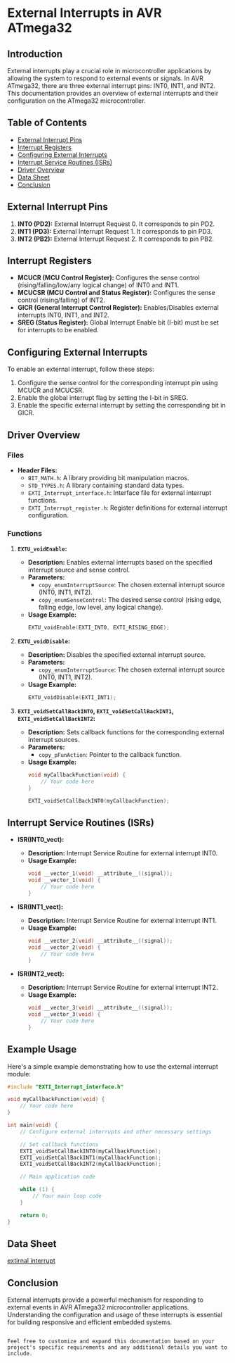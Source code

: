 
# External Interrupts in AVR ATmega32

## Introduction

External interrupts play a crucial role in microcontroller applications by allowing the system to respond to external events or signals. In AVR ATmega32, there are three external interrupt pins: INT0, INT1, and INT2. This documentation provides an overview of external interrupts and their configuration on the ATmega32 microcontroller.

## Table of Contents

- [External Interrupt Pins](#external-interrupt-pins)
- [Interrupt Registers](#interrupt-registers)
- [Configuring External Interrupts](#configuring-external-interrupts)
- [Interrupt Service Routines (ISRs)](#interrupt-service-routines-isrs)
- [Driver Overview](#driver-overview)
- [Data Sheet](data-sheet)
- [Conclusion](#conclusion)

## External Interrupt Pins

1. **INT0 (PD2):** External Interrupt Request 0. It corresponds to pin PD2.
2. **INT1 (PD3):** External Interrupt Request 1. It corresponds to pin PD3.
3. **INT2 (PB2):** External Interrupt Request 2. It corresponds to pin PB2.

## Interrupt Registers

- **MCUCR (MCU Control Register):** Configures the sense control (rising/falling/low/any logical change) of INT0 and INT1.
- **MCUCSR (MCU Control and Status Register):** Configures the sense control (rising/falling) of INT2.
- **GICR (General Interrupt Control Register):** Enables/Disables external interrupts INT0, INT1, and INT2.
- **SREG (Status Register):** Global Interrupt Enable bit (I-bit) must be set for interrupts to be enabled.

## Configuring External Interrupts

To enable an external interrupt, follow these steps:

1. Configure the sense control for the corresponding interrupt pin using MCUCR and MCUCSR.
2. Enable the global interrupt flag by setting the I-bit in SREG.
3. Enable the specific external interrupt by setting the corresponding bit in GICR.


## Driver Overview

### Files

- **Header Files:**
  - `BIT_MATH.h`: A library providing bit manipulation macros.
  - `STD_TYPES.h`: A library containing standard data types.
  - `EXTI_Interrupt_interface.h`: Interface file for external interrupt functions.
  - `EXTI_Interrupt_register.h`: Register definitions for external interrupt configuration.

### Functions

1. **`EXTU_voidEnable`:**
   - **Description:** Enables external interrupts based on the specified interrupt source and sense control.
   - **Parameters:**
     - `copy_enumInterruptSource`: The chosen external interrupt source (INT0, INT1, INT2).
     - `copy_enumSenseControl`: The desired sense control (rising edge, falling edge, low level, any logical change).
   - **Usage Example:**
     ```c
     EXTU_voidEnable(EXTI_INT0, EXTI_RISING_EDGE);
     ```

2. **`EXTU_voidDisable`:**
   - **Description:** Disables the specified external interrupt source.
   - **Parameters:**
     - `copy_enumInterruptSource`: The chosen external interrupt source (INT0, INT1, INT2).
   - **Usage Example:**
     ```c
     EXTU_voidDisable(EXTI_INT1);
     ```

3. **`EXTI_voidSetCallBackINT0`, `EXTI_voidSetCallBackINT1`, `EXTI_voidSetCallBackINT2`:**
   - **Description:** Sets callback functions for the corresponding external interrupt sources.
   - **Parameters:**
     - `copy_pFunAction`: Pointer to the callback function.
   - **Usage Example:**
     ```c
     void myCallbackFunction(void) {
         // Your code here
     }

     EXTI_voidSetCallBackINT0(myCallbackFunction);
     ```

## Interrupt Service Routines (ISRs)

- **ISR(INT0_vect):**
  - **Description:** Interrupt Service Routine for external interrupt INT0.
  - **Usage Example:**
    ```c
    void __vector_1(void) __attribute__((signal));
    void __vector_1(void) {
        // Your code here
    }
    ```

- **ISR(INT1_vect):**
  - **Description:** Interrupt Service Routine for external interrupt INT1.
  - **Usage Example:**
    ```c
    void __vector_2(void) __attribute__((signal));
    void __vector_2(void) {
        // Your code here
    }
    ```

- **ISR(INT2_vect):**
  - **Description:** Interrupt Service Routine for external interrupt INT2.
  - **Usage Example:**
    ```c
    void __vector_3(void) __attribute__((signal));
    void __vector_3(void) {
        // Your code here
    }
    ```

## Example Usage

Here's a simple example demonstrating how to use the external interrupt module:

```c
#include "EXTI_Interrupt_interface.h"

void myCallbackFunction(void) {
    // Your code here
}

int main(void) {
    // Configure external interrupts and other necessary settings

    // Set callback functions
    EXTI_voidSetCallBackINT0(myCallbackFunction);
    EXTI_voidSetCallBackINT1(myCallbackFunction);
    EXTI_voidSetCallBackINT2(myCallbackFunction);

    // Main application code

    while (1) {
        // Your main loop code
    }

    return 0;
}
```
## Data Sheet

[extirnal interrupt](https://github.com/RoqaiaWagih/External_Interrupt/blob/main/interrupt.pdf)



## Conclusion

External interrupts provide a powerful mechanism for responding to external events in AVR ATmega32 microcontroller applications. Understanding the configuration and usage of these interrupts is essential for building responsive and efficient embedded systems.
```

Feel free to customize and expand this documentation based on your project's specific requirements and any additional details you want to include.
